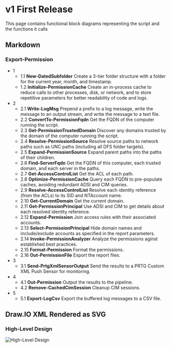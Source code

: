 # v1 First Release

This page contains functional block diagrams representing the script and the functions it calls

## Markdown

### Export-Permission

- 1
  - 1.1 **New-DatedSubfolder** Create a 3-tier folder structure with a folder for the current year, month, and timestamp.
  - 1.2 **Initialize-PermissionCache** Create an in-process cache to reduce calls to other processes, disk, or network, and to store repetitive parameters for better readability of code and logs.
- 2
  - 2.1 **Write-LogMsg** Prepend a prefix to a log message, write the message to an output stream, and write the message to a text file.
  - 2.2 **ConvertTo-PermissionFqdn** Get the FQDN of the computer running the script.
  - 2.3 **Get-PermissionTrustedDomain** Discover any domains trusted by the domain of the computer running the script.
  - 2.4 **Resolve-PermissionSource** Resolve source paths to network paths such as UNC paths (including all DFS folder targets).
  - 2.5 **Expand-PermissionSource** Expand parent paths into the paths of their children.
  - 2.6 **Find-ServerFqdn** Get the FQDN of this computer, each trusted domain, and each server in the paths.
  - 2.7 **Get-AccessControlList** Get the ACL of each path.
  - 2.8 **Optimize-PermissionCache** Query each FQDN to pre-populate caches, avoiding redundant ADSI and CIM queries.
  - 2.9 **Resolve-AccessControlList** Resolve each identity reference (from the ACLs) to its SID and NTAccount name.
  - 2.10 **Get-CurrentDomain** Get the current domain.
  - 2.11 **Get-PermissionPrincipal** Use ADSI and CIM to get details about each resolved identity reference.
  - 2.12 **Expand-Permission** Join access rules with their associated accounts.
  - 2.13 **Select-PermissionPrincipal** Hide domain names and include/exclude accounts as specified in the report parameters.
  - 2.14 **Invoke-PermissionAnalyzer** Analyze the permissions aginst established best practices.
  - 2.15 **Format-Permission** Format the permissions.
  - 2.16 **Out-PermissionFile** Export the report files.
- 3
  - 3.1 **Send-PrtgXmlSensorOutput** Send the results to a PRTG Custom XML Push Sensor for monitoring.
- 4
  - 4.1 **Out-Permission** Output the results to the pipeline.
  - 4.2 **Remove-CachedCimSession** Cleanup CIM sessions.
- 5
  - 5.1 **Export-LogCsv** Export the buffered log messages to a CSV file.

## Draw.IO XML Rendered as SVG

### High-Level Design

![High-Level Design](/img/FunctionalBlockDiagram_v1.svg)
